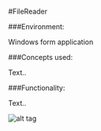 #FileReader

###Environment:

Windows form application

###Concepts used:

Text..

###Functionality:

Text..


![alt tag](https://raw.github.com/andrewjhinger/FileReader/master/readerform.JPG)
